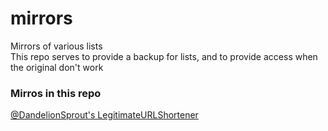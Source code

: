 # mirrors
Mirrors of various lists<br>
This repo serves to provide a backup for lists, and to provide access when the original don't work
### Mirros in this repo
[@DandelionSprout's LegitimateURLShortener](https://iam-py-test.github.io/mirrors/LegitimateURLShortener.txt)
